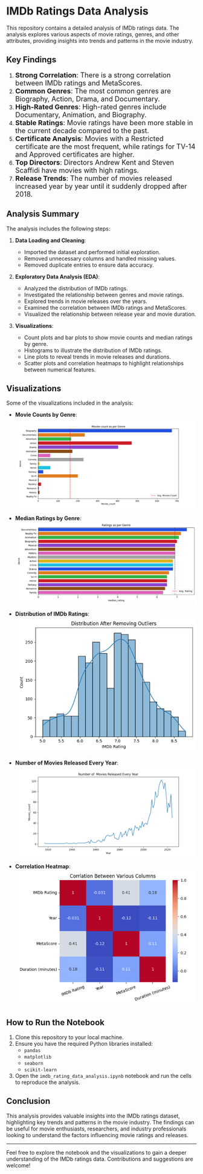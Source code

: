 # IMDb Ratings Data Analysis

This repository contains a detailed analysis of IMDb ratings data. The analysis explores various aspects of movie ratings, genres, and other attributes, providing insights into trends and patterns in the movie industry.

## Key Findings

1. <span style="font-size: 18px;">**Strong Correlation**: There is a strong correlation between IMDb ratings and MetaScores.</span>
2. <span style="font-size: 18px;">**Common Genres**: The most common genres are Biography, Action, Drama, and Documentary.</span>
3. <span style="font-size: 18px;">**High-Rated Genres**: High-rated genres include Documentary, Animation, and Biography.</span>
4. <span style="font-size: 18px;">**Stable Ratings**: Movie ratings have been more stable in the current decade compared to the past.</span>
5. <span style="font-size: 18px;">**Certificate Analysis**: Movies with a Restricted certificate are the most frequent, while ratings for TV-14 and Approved certificates are higher.</span>
6. <span style="font-size: 18px;">**Top Directors**: Directors Andrew Kent and Steven Scaffidi have movies with high ratings.</span>
7. <span style="font-size: 18px;">**Release Trends**: The number of movies released increased year by year until it suddenly dropped after 2018.</span>

## Analysis Summary

The analysis includes the following steps:

1. **Data Loading and Cleaning**:
    - Imported the dataset and performed initial exploration.
    - Removed unnecessary columns and handled missing values.
    - Removed duplicate entries to ensure data accuracy.

2. **Exploratory Data Analysis (EDA)**:
    - Analyzed the distribution of IMDb ratings.
    - Investigated the relationship between genres and movie ratings.
    - Explored trends in movie releases over the years.
    - Examined the correlation between IMDb ratings and MetaScores.
    - Visualized the relationship between release year and movie duration.

3. **Visualizations**:
    - Count plots and bar plots to show movie counts and median ratings by genre.
    - Histograms to illustrate the distribution of IMDb ratings.
    - Line plots to reveal trends in movie releases and durations.
    - Scatter plots and correlation heatmaps to highlight relationships between numerical features.

## Visualizations

Some of the visualizations included in the analysis:

- **Movie Counts by Genre**:
    ![Movies Count by Genre](movie_count_by_genre.png)

- **Median Ratings by Genre**:
    ![Median Ratings by Genre](median_ratings_by_genre.png)

- **Distribution of IMDb Ratings**:
    ![Distribution of IMDb Ratings](imdb_rating_distribution.png)

- **Number of Movies Released Every Year**:
    ![Number of Movies Released Every Year](movies_released_per_year.png)

- **Correlation Heatmap**:
    ![Correlation Heatmap](correlation_heatmap.png)

## How to Run the Notebook

1. Clone this repository to your local machine.
2. Ensure you have the required Python libraries installed:
    - `pandas`
    - `matplotlib`
    - `seaborn`
    - `scikit-learn`
3. Open the `imdb_rating_data_analysis.ipynb` notebook and run the cells to reproduce the analysis.

## Conclusion

This analysis provides valuable insights into the IMDb ratings dataset, highlighting key trends and patterns in the movie industry. The findings can be useful for movie enthusiasts, researchers, and industry professionals looking to understand the factors influencing movie ratings and releases.

---

Feel free to explore the notebook and the visualizations to gain a deeper understanding of the IMDb ratings data. Contributions and suggestions are welcome!

